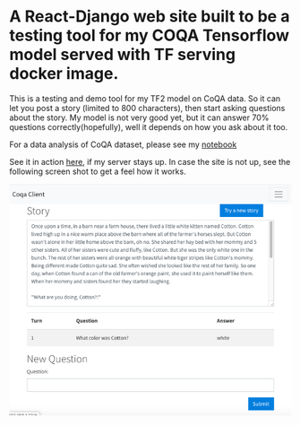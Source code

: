 # A React-Django web site built to be a testing tool for my COQA Tensorflow model served with TF serving docker image.

This is a testing and demo tool for my TF2 model on CoQA data.  So it can let you post a story (limited to 800 characters), then start asking questions about the story.  My model is not very good yet, but it can answer 70% questions correctly(hopefully), well it depends on how you ask about it too.

For a data analysis of CoQA dataset, please see my [notebook](https://github.com/wweschen/Capstone/blob/master/CoQA%20dataset%20analysis.ipynb)

See it in action [here](http://11759adb.ngrok.io), if my server stays up. In case the site is not up, see the following screen shot to get a feel how it works.

![Alt text](./ScreenShot.png?raw=true "screen shot for web page")
